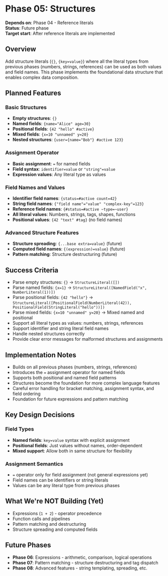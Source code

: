 # Phase 05: Structures

**Depends on**: Phase 04 - Reference literals  
**Status**: Future phase  
**Target start**: After reference literals are implemented

## Overview

Add structure literals (`{}`, `{key=value}`) where all the literal types from previous phases (numbers, strings, references) can be used as both values and field names. This phase implements the foundational data structure that enables complex data composition.

## Planned Features

### Basic Structures
- **Empty structures**: `{}`
- **Named fields**: `{name="Alice" age=30}`
- **Positional fields**: `{42 "hello" #active}`
- **Mixed fields**: `{x=10 "unnamed" y=20}`
- **Nested structures**: `{user={name="Bob"} #active 123}`

### Assignment Operator
- **Basic assignment**: `=` for named fields
- **Field syntax**: `identifier=value` or `"string"=value`
- **Expression values**: Any literal type as values

### Field Names and Values
- **Identifier field names**: `{status=#active count=42}`
- **String field names**: `{"field name"="value" "complex-key"=123}`
- **Reference field names**: `{#status=#active ~type=~user}`
- **All literal values**: Numbers, strings, tags, shapes, functions
- **Positional values**: `{42 "text" #tag}` (no field names)

### Advanced Structure Features
- **Structure spreading**: `{...base extra=value}` (future)
- **Computed field names**: `{(expression)=value}` (future)
- **Pattern matching**: Structure destructuring (future)

## Success Criteria

- Parse empty structures: `{}` → `StructureLiteral([])`
- Parse named fields: `{x=1}` → `StructureLiteral([NamedField("x", NumberLiteral(1))])`
- Parse positional fields: `{42 "hello"}` → `StructureLiteral([PositionalField(NumberLiteral(42)), PositionalField(StringLiteral("hello"))])`
- Parse mixed fields: `{x=10 "unnamed" y=20}` → Mixed named and positional
- Support all literal types as values: numbers, strings, references
- Support identifier and string literal field names
- Handle nested structures correctly
- Provide clear error messages for malformed structures and assignments

## Implementation Notes

- Builds on all previous phases (numbers, strings, references)
- Introduces the `=` assignment operator for named fields
- Supports both positional and named field patterns
- Structures become the foundation for more complex language features
- Careful error handling for bracket matching, assignment syntax, and field ordering
- Foundation for future expressions and pattern matching

## Key Design Decisions

### Field Types
- **Named fields**: `key=value` syntax with explicit assignment
- **Positional fields**: Just values without names, order-dependent
- **Mixed support**: Allow both in same structure for flexibility

### Assignment Semantics
- `=` operator only for field assignment (not general expressions yet)
- Field names can be identifiers or string literals
- Values can be any literal type from previous phases

## What We're NOT Building (Yet)

- Expressions (`1 + 2`) - operator precedence
- Function calls and pipelines
- Pattern matching and destructuring
- Structure spreading and computed fields

## Future Phases

- **Phase 06**: Expressions - arithmetic, comparison, logical operations
- **Phase 07**: Pattern matching - structure destructuring and tag dispatch
- **Phase 08**: Advanced features - string templating, spreading, etc.